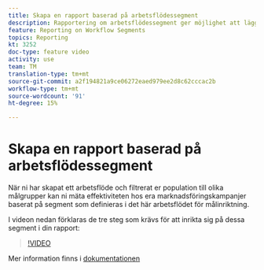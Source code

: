 ```yaml
---
title: Skapa en rapport baserad på arbetsflödessegment
description: Rapportering om arbetsflödessegment ger möjlighet att lägga till kod för arbetsflödessegment i dynamisk rapportering.
feature: Reporting on Workflow Segments
topics: Reporting
kt: 3252
doc-type: feature video
activity: use
team: TM
translation-type: tm+mt
source-git-commit: a2f194821a9ce06272eaed979ee2d8c62cccac2b
workflow-type: tm+mt
source-wordcount: '91'
ht-degree: 15%

---
```



# Skapa en rapport baserad på arbetsflödessegment

När ni har skapat ett arbetsflöde och filtrerat er population till olika målgrupper kan ni mäta effektiviteten hos era marknadsföringskampanjer baserat på segment som definieras i det här arbetsflödet för målinriktning.

I videon nedan förklaras de tre steg som krävs för att inrikta sig på dessa segment i din rapport:

>[!VIDEO](https://video.tv.adobe.com/v/28262?quality=12)

Mer information finns i [dokumentationen](https://docs.adobe.com/content/help/en/campaign-standard/using/reporting/customizing-reports/creating-a-report-workflow-segment.html)
